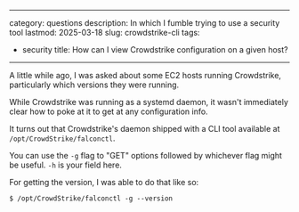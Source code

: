 
---
category: questions
description: In which I fumble trying to use a security tool
lastmod: 2025-03-18
slug: crowdstrike-cli
tags:
  - security
title: How can I view Crowdstrike configuration on a given host?
---

A little while ago, I was asked about some EC2 hosts running Crowdstrike, particularly which versions they were running.

While Crowdstrike was running as a systemd daemon, it wasn't immediately clear how to poke at it to get at any configuration info.

It turns out that Crowdstrike's daemon shipped with a CLI tool available at `/opt/CrowdStrike/falconctl`.

You can use the `-g` flag to "GET" options followed by whichever flag might be useful. `-h` is your field here.

For getting the version, I was able to do that like so:

```console
$ /opt/CrowdStrike/falconctl -g --version
```
